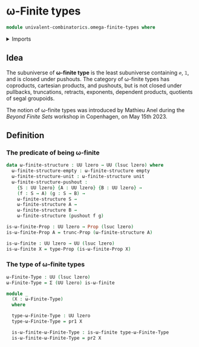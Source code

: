 # ω-Finite types

```agda
module univalent-combinatorics.omega-finite-types where
```

<details><summary>Imports</summary>

```agda
open import foundation.contractible-types
open import foundation.dependent-pair-types
open import foundation.empty-types
open import foundation.propositional-truncations
open import foundation.propositions
open import foundation.unit-type
open import foundation.universe-levels

open import synthetic-homotopy-theory.pushouts
```

</details>

## Idea

The subuniverse of **ω-finite type** is the least subuniverse containing `∅`,
`𝟙`, and is closed under pushouts. The category of ω-finite types has
coproducts, cartesian products, and pushouts, but is not closed under pullbacks,
truncations, retracts, exponents, dependent products, quotients of segal
groupoids.

The notion of ω-finite types was introduced by Mathieu Anel during the _Beyond
Finite Sets_ workshop in Copenhagen, on May 15th 2023.

## Definition

### The predicate of being ω-finite

```agda
data ω-finite-structure : UU lzero → UU (lsuc lzero) where
  ω-finite-structure-empty : ω-finite-structure empty
  ω-finite-structure-unit : ω-finite-structure unit
  ω-finite-structure-pushout :
    {S : UU lzero} {A : UU lzero} {B : UU lzero} →
    (f : S → A) (g : S → B) →
    ω-finite-structure S →
    ω-finite-structure A →
    ω-finite-structure B →
    ω-finite-structure (pushout f g)

is-ω-finite-Prop : UU lzero → Prop (lsuc lzero)
is-ω-finite-Prop A = trunc-Prop (ω-finite-structure A)

is-ω-finite : UU lzero → UU (lsuc lzero)
is-ω-finite X = type-Prop (is-ω-finite-Prop X)
```

### The type of ω-finite types

```agda
ω-Finite-Type : UU (lsuc lzero)
ω-Finite-Type = Σ (UU lzero) is-ω-finite

module _
  (X : ω-Finite-Type)
  where

  type-ω-Finite-Type : UU lzero
  type-ω-Finite-Type = pr1 X

  is-ω-finite-ω-Finite-Type : is-ω-finite type-ω-Finite-Type
  is-ω-finite-ω-Finite-Type = pr2 X
```
